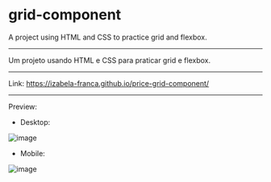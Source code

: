 # grid-component
A project using HTML and CSS to practice grid and flexbox.
_______________________________________________________________________________________________________

Um projeto usando HTML e CSS para praticar grid e flexbox.
_________________________________________________________________________________________________________

Link: https://izabela-franca.github.io/price-grid-component/
_______________________________________________________________________________________________________

Preview:

- Desktop:

![image](https://user-images.githubusercontent.com/101933646/167267153-99cc33c6-1bfc-4645-a51e-acfa0d16ee5e.png)


- Mobile:

![image](https://user-images.githubusercontent.com/101933646/167266940-b4b7c7b5-3162-4722-b392-aa1ed9d75fba.png)
